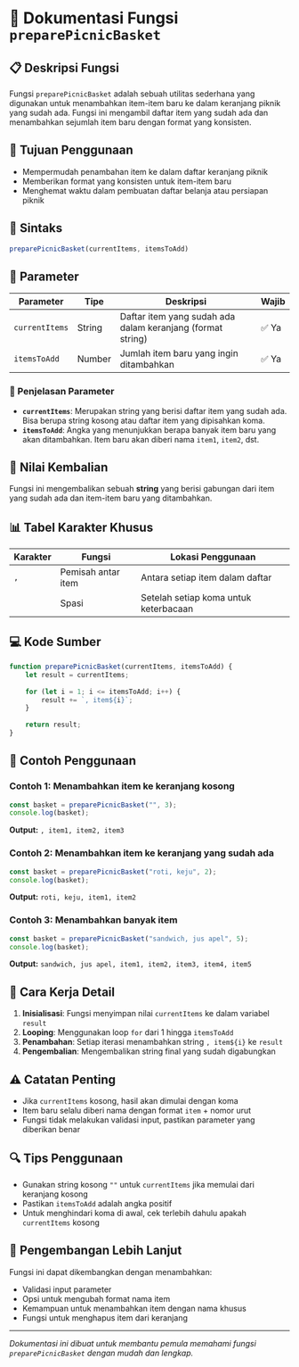 # 🧺 Dokumentasi Fungsi `preparePicnicBasket`

## 📋 Deskripsi Fungsi

Fungsi `preparePicnicBasket` adalah sebuah utilitas sederhana yang digunakan untuk menambahkan item-item baru ke dalam keranjang piknik yang sudah ada. Fungsi ini mengambil daftar item yang sudah ada dan menambahkan sejumlah item baru dengan format yang konsisten.

## 🎯 Tujuan Penggunaan

- Mempermudah penambahan item ke dalam daftar keranjang piknik
- Memberikan format yang konsisten untuk item-item baru
- Menghemat waktu dalam pembuatan daftar belanja atau persiapan piknik

## 📝 Sintaks

```javascript
preparePicnicBasket(currentItems, itemsToAdd)
```

## 🔧 Parameter

| Parameter | Tipe | Deskripsi | Wajib |
|-----------|------|-----------|-------|
| `currentItems` | String | Daftar item yang sudah ada dalam keranjang (format string) | ✅ Ya |
| `itemsToAdd` | Number | Jumlah item baru yang ingin ditambahkan | ✅ Ya |

### 📌 Penjelasan Parameter

- **`currentItems`**: Merupakan string yang berisi daftar item yang sudah ada. Bisa berupa string kosong atau daftar item yang dipisahkan koma.
- **`itemsToAdd`**: Angka yang menunjukkan berapa banyak item baru yang akan ditambahkan. Item baru akan diberi nama `item1`, `item2`, dst.

## 🔄 Nilai Kembalian

Fungsi ini mengembalikan sebuah **string** yang berisi gabungan dari item yang sudah ada dan item-item baru yang ditambahkan.

## 📊 Tabel Karakter Khusus

| Karakter | Fungsi | Lokasi Penggunaan |
|----------|---------|-------------------|
| `,` | Pemisah antar item | Antara setiap item dalam daftar |
| ` ` | Spasi | Setelah setiap koma untuk keterbacaan |

## 💻 Kode Sumber

```javascript
function preparePicnicBasket(currentItems, itemsToAdd) {
    let result = currentItems;
    
    for (let i = 1; i <= itemsToAdd; i++) {
        result += `, item${i}`;
    }
    
    return result;
}
```

## 🎨 Contoh Penggunaan

### Contoh 1: Menambahkan item ke keranjang kosong
```javascript
const basket = preparePicnicBasket("", 3);
console.log(basket);
```
**Output:** `, item1, item2, item3`

### Contoh 2: Menambahkan item ke keranjang yang sudah ada
```javascript
const basket = preparePicnicBasket("roti, keju", 2);
console.log(basket);
```
**Output:** `roti, keju, item1, item2`

### Contoh 3: Menambahkan banyak item
```javascript
const basket = preparePicnicBasket("sandwich, jus apel", 5);
console.log(basket);
```
**Output:** `sandwich, jus apel, item1, item2, item3, item4, item5`

## 🧐 Cara Kerja Detail

1. **Inisialisasi**: Fungsi menyimpan nilai `currentItems` ke dalam variabel `result`
2. **Looping**: Menggunakan loop `for` dari 1 hingga `itemsToAdd`
3. **Penambahan**: Setiap iterasi menambahkan string `, item${i}` ke `result`
4. **Pengembalian**: Mengembalikan string final yang sudah digabungkan

## ⚠️ Catatan Penting

- Jika `currentItems` kosong, hasil akan dimulai dengan koma
- Item baru selalu diberi nama dengan format `item` + nomor urut
- Fungsi tidak melakukan validasi input, pastikan parameter yang diberikan benar

## 🔍 Tips Penggunaan

- Gunakan string kosong `""` untuk `currentItems` jika memulai dari keranjang kosong
- Pastikan `itemsToAdd` adalah angka positif
- Untuk menghindari koma di awal, cek terlebih dahulu apakah `currentItems` kosong

## 🎯 Pengembangan Lebih Lanjut

Fungsi ini dapat dikembangkan dengan menambahkan:
- Validasi input parameter
- Opsi untuk mengubah format nama item
- Kemampuan untuk menambahkan item dengan nama khusus
- Fungsi untuk menghapus item dari keranjang

---

*Dokumentasi ini dibuat untuk membantu pemula memahami fungsi `preparePicnicBasket` dengan mudah dan lengkap.*
